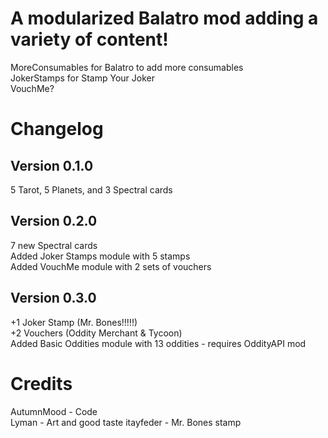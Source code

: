# A modularized Balatro mod adding a variety of content!

MoreConsumables for Balatro to add more consumables  
JokerStamps for Stamp Your Joker  
VouchMe?  

# Changelog  
## Version 0.1.0  
  5 Tarot, 5 Planets, and 3 Spectral cards  
## Version 0.2.0  
  7 new Spectral cards  
  Added Joker Stamps module with 5 stamps  
  Added VouchMe module with 2 sets of vouchers
## Version 0.3.0
  +1 Joker Stamp (Mr. Bones!!!!!)  
  +2 Vouchers (Oddity Merchant & Tycoon)  
  Added Basic Oddities module with 13 oddities - requires OddityAPI mod  

# Credits  
AutumnMood - Code  
Lyman - Art and good taste 
itayfeder - Mr. Bones stamp
